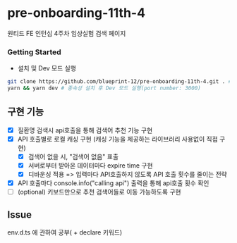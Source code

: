 # pre-onboarding-11th-4

원티드 FE 인턴십 4주차 임상실험 검색 페이지

### Getting Started

- 설치 및 Dev 모드 실행

```bash
git clone https://github.com/blueprint-12/pre-onboarding-11th-4.git . #현재 경로에 클론
yarn && yarn dev # 종속성 설치 후 Dev 모드 실행(port number: 3000)
```

## 구현 기능

- [x] 질환명 검색시 api호출을 통해 검색어 추천 기능 구현
- [x] API 호출별로 로컬 캐싱 구현 (캐싱 기능을 제공하는 라이브러리 사용없이 직접 구현)
  - [x] 검색어 없을 시, "검색어 없음" 표출
  - [x] 서버로부터 받아온 데이터마다 expire time 구현
  - [x] 디바운싱 적용 => 입력마다 API호출하지 않도록 API 호출
        횟수를 줄이는 전략
- [x] API 호출마다 console.info("calling api") 출력을 통해 api호출 횟수 확인
- [ ] (optional) 키보드만으로 추천 검색어들로 이동 가능하도록 구현

## Issue

env.d.ts 에 관하여 공부( + declare 키워드)
